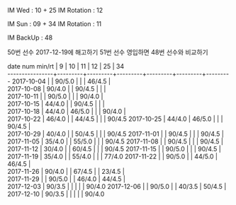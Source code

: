 IM Wed      : 10 + 25
IM Rotation :      12 

IM Sun      : 09 + 34
IM Rotation : 11    

IM BackUp   : 48

50번 선수 2017-12-19에 해고하기
51번 선수 영입하면 48번 선수와 비교하기

date num min/rt |    9    |    10   |    11   |    12   |    25   |    34   
----------------+---------+---------+---------+---------+---------+---------
2017-10-04      |         |  90/5.0 |         |         |  46/4.5 |        
2017-10-08      |  90/4.0 |         |  90/4.5 |         |         |        
2017-10-11      |         |  90/5.0 |         |         |  90/4.0 |        
2017-10-15      |  44/4.0 |         |  90/4.5 |         |         |        
2017-10-18      |  44/4.0 |  46/5.0 |         |         |  90/4.0 |        
2017-10-22      |  46/4.0 |         |  44/4.5 |         |         |  90/4.5
2017-10-25      |  44/4.0 |  46/5.0 |         |         |  90/4.5 |        
2017-10-29      |  40/4.0 |         |  50/4.5 |         |         |  90/4.5
2017-11-01      |         |  90/4.5 |         |         |  90/4.5 |        
2017-11-05      |  35/4.0 |         |  55/5.0 |         |         |  90/4.5
2017-11-08      |         |  90/4.5 |         |         |  90/4.5 |        
2017-11-12      |  30/4.0 |         |  60/4.5 |         |         |  90/4.5
2017-11-15      |         |  90/5.0 |         |         |  90/4.5 |        
2017-11-19      |  35/4.0 |         |  55/4.0 |         |         |  77/4.0
2017-11-22      |         |  90/5.0 |         |  44/5.0 |  46/4.5 |        
2017-11-26      |  90/4.0 |         |  67/4.5 |         |  23/4.5 |        
2017-11-29      |         |  90/5.0 |         |  46/4.0 |  44/4.5 |        
2017-12-03      |  90/3.5 |         |         |         |         |  90/4.0
2017-12-06      |         |  90/5.0 |         |  40/3.5 |  50/4.5 |        
2017-12-10      |  90/3.5 |         |         |         |         |  90/4.0

